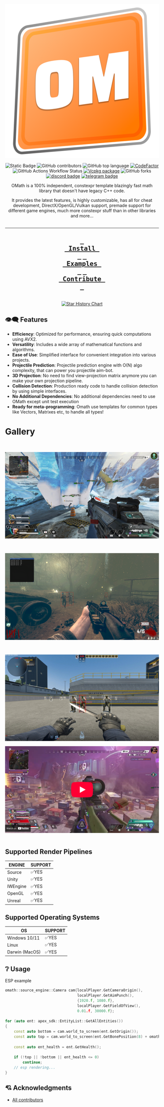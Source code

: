 <div align = center>

![banner](.github/images/logos/omath_logo_macro.png)

![Static Badge](https://img.shields.io/badge/license-libomath-orange)
![GitHub contributors](https://img.shields.io/github/contributors/orange-cpp/omath)
![GitHub top language](https://img.shields.io/github/languages/top/orange-cpp/omath)
[![CodeFactor](https://www.codefactor.io/repository/github/orange-cpp/omath/badge)](https://www.codefactor.io/repository/github/orange-cpp/omath)
![GitHub Actions Workflow Status](https://img.shields.io/github/actions/workflow/status/orange-cpp/omath/cmake-multi-platform.yml)
[![Vcpkg package](https://repology.org/badge/version-for-repo/vcpkg/orange-math.svg)](https://repology.org/project/orange-math/versions)
![GitHub forks](https://img.shields.io/github/forks/orange-cpp/omath)
[![discord badge](https://dcbadge.limes.pink/api/server/https://discord.gg/eDgdaWbqwZ?style=flat)](https://discord.gg/eDgdaWbqwZ)
[![telegram badge](https://img.shields.io/badge/Telegram-2CA5E0?style=flat-squeare&logo=telegram&logoColor=white)](https://t.me/orangennotes)

OMath is a 100% independent, constexpr template blazingly fast math library that doesn't have legacy C++ code.

It provides the latest features, is highly customizable, has all for cheat development, DirectX/OpenGL/Vulkan support, premade support for different game engines, much more constexpr stuff than in other libraries and more...
<br>
<br>

---

**[<kbd> <br> Install <br> </kbd>][INSTALL]**
**[<kbd> <br> Examples <br> </kbd>][EXAMPLES]**
**[<kbd> <br> Contribute <br> </kbd>][CONTRIBUTING]**
---

<br>

</div>


<div align = center>
 <a href="https://www.star-history.com/#orange-cpp/omath&Date">
  <picture>
    <source media="(prefers-color-scheme: dark)" srcset="https://api.star-history.com/svg?repos=orange-cpp/omath&type=Date&theme=dark" />
    <source media="(prefers-color-scheme: light)" srcset="https://api.star-history.com/svg?repos=orange-cpp/omath&type=Date" />
    <img alt="Star History Chart" src="https://api.star-history.com/svg?repos=orange-cpp/omath&type=Date" />
  </picture>
 </a>
</div>

## 👁‍🗨 Features
- **Efficiency**: Optimized for performance, ensuring quick computations using AVX2.
- **Versatility**: Includes a wide array of mathematical functions and algorithms.
- **Ease of Use**: Simplified interface for convenient integration into various projects.
- **Projectile Prediction**: Projectile prediction engine with O(N) algo complexity, that can power you projectile aim-bot.
- **3D Projection**: No need to find view-projection matrix anymore you can make your own projection pipeline.
- **Collision Detection**: Production ready code to handle collision detection by using simple interfaces.
- **No Additional Dependencies**: No additional dependencies need to use OMath except unit test execution
- **Ready for meta-programming**: Omath use templates for common types like Vectors, Matrixes etc, to handle all types!

# Gallery

<br>

![APEX Preview]

<br>

![BO2 Preview]

<br>

![CS2 Preview]

[![Youtube Video](.github/images/yt_previews/img.png)](https://youtu.be/lM_NJ1yCunw?si=-Qf5yzDcWbaxAXGQ)
<br>
<br>

</div>


## Supported Render Pipelines
| ENGINE   | SUPPORT |
|----------|---------|
| Source   | ✅YES    |
| Unity    | ✅YES    |
| IWEngine | ✅YES    |
| OpenGL   | ✅YES    |
| Unreal   | ✅YES    |

## Supported Operating Systems

| OS             | SUPPORT |
|----------------|---------|
| Windows 10/11  | ✅YES    |
| Linux          | ✅YES    |
| Darwin (MacOS) | ✅YES    |

## ❔ Usage
ESP example
```c++
omath::source_engine::Camera cam{localPlayer.GetCameraOrigin(),
                                 localPlayer.GetAimPunch(),
                                 {1920.f, 1080.f},
                                 localPlayer.GetFieldOfView(),
                                 0.01.f, 30000.f};

for (auto ent: apex_sdk::EntityList::GetAllEntities())
{
    const auto bottom = cam.world_to_screen(ent.GetOrigin());
    const auto top = cam.world_to_screen(ent.GetBonePosition(8) + omath::Vector3<float>{0, 0, 10});

    const auto ent_health = ent.GetHealth();

    if (!top || !bottom || ent_health <= 0)
        continue;
    // esp rendering...
}
```

## 💘 Acknowledgments
-  [All contributors](https://github.com/orange-cpp/omath/graphs/contributors)

<!----------------------------------{ Images }--------------------------------->
[APEX Preview]: .github/images/showcase/apex.png
[BO2 Preview]: .github/images/showcase/cod_bo2.png
[CS2 Preview]: .github/images/showcase/cs2.jpeg

<!----------------------------------{ Buttons }--------------------------------->
[INSTALL]: INSTALL.md
[CONTRIBUTING]: CONTRIBUTING.md
[EXAMPLES]: examples
